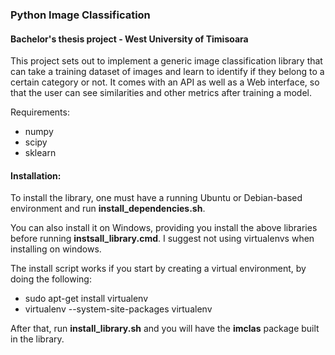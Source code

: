 ### Python Image Classification
#### Bachelor's thesis project - West University of Timisoara

This project sets out to implement a generic image classification library that can take a training dataset of images and learn to  identify if they belong to a certain category or not. It comes with an API as well as a Web interface, so that the user can see similarities and other metrics after training a model.

Requirements:

- numpy
- scipy
- sklearn


#### Installation:

To install the library, one must have a running Ubuntu or Debian-based environment and run __install_dependencies.sh__.

You can also install it on Windows, providing you install the above libraries before running __instsall_library.cmd__.
I suggest not using virtualenvs when installing on windows.

The install script works if you start by creating a virtual environment, by doing the following:

* sudo apt-get install virtualenv
* virtualenv --system-site-packages virtualenv

After that, run __install_library.sh__ and you will have the __imclas__ package built in the library.


